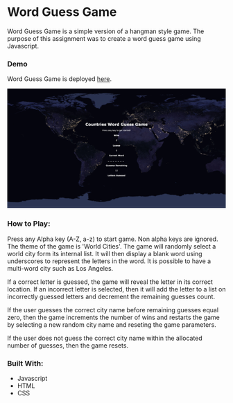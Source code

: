 # Word Guess Game

Word Guess Game is a simple version of a hangman style game. The purpose of this assignment was to create a word guess game using Javascript.

### Demo
Word Guess Game is deployed [here](https://nbardoi.github.io/Word-Guess-Game).

![](assets/images/word_guess.png)

### How to Play:

Press any Alpha key (A-Z, a-z) to start game. Non alpha keys are ignored. The theme of the game is 'World Cities'. The game will randomly select a world city form its internal list. It will then display a blank word using underscores to represent the letters in the word. It is possible to have a multi-word city such as Los Angeles.

If a correct letter is guessed, the game will reveal the letter in its correct location. If an incorrect letter is selected, then it will add the letter to a list on incorrectly guessed letters and decrement the remaining guesses count.

If the user guesses the correct city name before remaining guesses equal zero, then the game increments the number of wins and restarts the game by selecting a new random city name and reseting the game parameters.

If the user does not guess the correct city name within the allocated number of guesses, then the game resets.

### Built With:
 - Javascript
 - HTML
 - CSS
